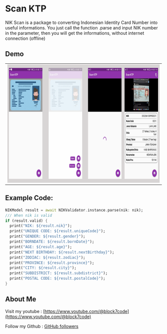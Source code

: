 
# Scan KTP

NIK Scan is a package to converting Indonesian Identity Card Number into useful informations.
You just call the function .parse and input NIK number in the parameter, then you will get the informations, without internet connection (offline)


## Demo
<table style={border:"none"}>
  <tr>
    <td><img src="./screenshots/ss.png" height="380px"></td>
  </tr>
  </table>


## Example Code:
```dart
NIKModel result = await NIKValidator.instance.parse(nik: nik);
/// When nik is valid
if (result.valid) {
  print("NIK: ${result.nik}");
  print("UNIQUE CODE: ${result.uniqueCode}");
  print("GENDER: ${result.gender}");
  print("BORNDATE: ${result.bornDate}");
  print("AGE: ${result.age}");
  print("NEXT BIRTHDAY: ${result.nextBirthday}");
  print("ZODIAC: ${result.zodiac}");
  print("PROVINCE: ${result.province}");
  print("CITY: ${result.city}");
  print("SUBDISTRICT: ${result.subdistrict}");
  print("POSTAL CODE: ${result.postalCode}");
}
```

## About Me
Visit my youtube : [https://www.youtube.com/@block7code](https://www.youtube.com/@block7code)

Follow my Github : [GitHub followers](https://github.com/block7code?tab=followers)


